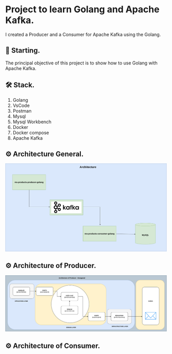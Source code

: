 # Project to learn Golang and Apache Kafka.

I created a Producer and a Consumer for Apache Kafka using the Golang.   

## 🚀 Starting.

The principal objective of this project is to show how to use Golang with Apache Kafka.

## 🛠 Stack.

<ol>
  <li>Golang</li>
  <li>VsCode</li>
  <li>Postman</li>
  <li>Mysql</li>
  <li>Mysql Workbench</li>
  <li>Docker</li>
  <li>Docker compose</li>
  <li>Apache Kafka</li>
</ol>

## ⚙️ Architecture General.

![docs_readme/archicture_new.png](docs_readme/diagrams_architecture_source.drawio.png)

## ⚙️ Architecture of Producer.

![docs_readme/producer.drawio.png](docs_readme/producer.drawio.png)

## ⚙️ Architecture of Consumer.